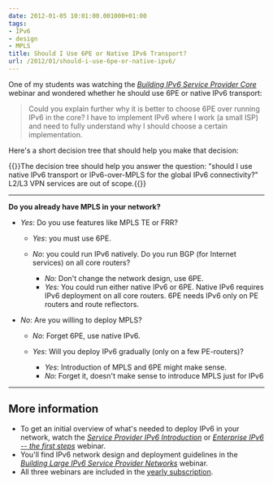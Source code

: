 ```yaml
---
date: 2012-01-05 10:01:00.001000+01:00
tags:
- IPv6
- design
- MPLS
title: Should I Use 6PE or Native IPv6 Transport?
url: /2012/01/should-i-use-6pe-or-native-ipv6/
---
```

One of my students was watching the [*Building IPv6 Service Provider Core*](http://www.ipspace.net/Building_IPv6_Service_Provider_Core) webinar and wondered whether he should use 6PE or native IPv6 transport:

> Could you explain further why it is better to choose 6PE over running IPv6 in the core? I have to implement IPv6 where I work (a small ISP) and need to fully understand why I should choose a certain implementation.

Here's a short decision tree that should help you make that decision:
<!--more-->
{{<note>}}The decision tree should help you answer the question: "should I use native IPv6 transport or IPv6-over-MPLS for the global IPv6 connectivity?" L2/L3 VPN services are out of scope.{{</note>}}

---
**Do you already have MPLS in your network?**

* *Yes*: Do you use features like MPLS TE or FRR?
    * *Yes*: you must use 6PE.
    * *No*: you could run IPv6 natively. Do you run BGP (for Internet services) on all core routers?

        - *No:* Don't change the network design, use 6PE.
        - *Yes:* You could run either native IPv6 or 6PE. Native IPv6 requires IPv6 deployment on all core routers. 6PE needs IPv6 only on PE routers and route reflectors.

* *No*: Are you willing to deploy MPLS?
    * *No*: Forget 6PE, use native IPv6.
    * *Yes*: Will you deploy IPv6 gradually (only on a few PE-routers)?

        -   *Yes*: Introduction of MPLS and 6PE might make sense.
        -   *No*: Forget it, doesn\'t make sense to introduce MPLS just for IPv6

---

## More information

* To get an initial overview of what's needed to deploy IPv6 in your network, watch the [*Service Provider IPv6 Introduction*](http://www.ipspace.net/Service_Provider_IPv6_Introduction) or [*Enterprise IPv6 -- the first steps*](http://www.ipspace.net/Enterprise_IPv6_-_the_First_Steps) webinar. 
* You'll find IPv6 network design and deployment guidelines in the [*Building Large IPv6 Service Provider Networks*](https://www.ipspace.net/Building_Large_IPv6_Service_Provider_Networks) webinar.
* All three webinars are included in the [yearly subscription](http://www.ipspace.net/Subscription).
